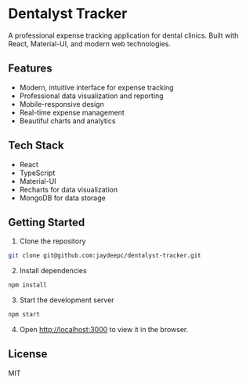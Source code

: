 # Dentalyst Tracker

A professional expense tracking application for dental clinics. Built with React, Material-UI, and modern web technologies.

## Features

- Modern, intuitive interface for expense tracking
- Professional data visualization and reporting
- Mobile-responsive design
- Real-time expense management
- Beautiful charts and analytics

## Tech Stack

- React
- TypeScript
- Material-UI
- Recharts for data visualization
- MongoDB for data storage

## Getting Started

1. Clone the repository
```bash
git clone git@github.com:jaydeepc/dentalyst-tracker.git
```

2. Install dependencies
```bash
npm install
```

3. Start the development server
```bash
npm start
```

4. Open [http://localhost:3000](http://localhost:3000) to view it in the browser.

## License

MIT
